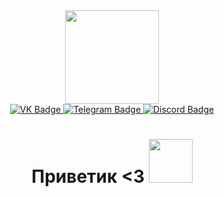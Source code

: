 <div id="header" align="center">
  <img src="https://media.giphy.com/media/aRIzrvb4qN5t0X5cRz/giphy-downsized-large.gif" width="150"/>
</div>
<div id="badges" align="center">
  <a href="https://vk.com/rofl1n">
    <img src="https://img.shields.io/badge/VK-blue?style=for-the-badge&logo=vk&logoColor=white" alt="VK Badge"/>
  </a>
  <a href="https://t.me/rofl1n">
    <img src="https://img.shields.io/badge/telegram-blue?style=for-the-badge&logo=telegram&logoColor=white" alt="Telegram Badge"/>
  </a>
  <a href="your-twitter-URL">
    <img src="https://img.shields.io/badge/Discord-blue?style=for-the-badge&logo=discord&logoColor=white" alt="Discord Badge"/>
  </a>
</div>
<h1 align="center">
  Приветик <3
  <img src="https://media.giphy.com/media/EkP2oe5Nv1fRJdVvqK/giphy.gif" width="70px"/>
</h1>
